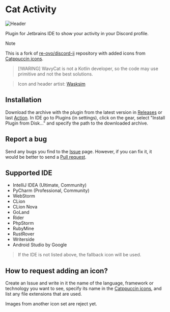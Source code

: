 # Cat Activity

<img src="https://cat-activity.wavycat.ru/cat-header.png"  alt="Header"/>

Plugin for Jetbrains IDE to show your activity in your Discord profile.

> [!NOTE]
> This is a fork of [re-ovo/discord-ij](https://github.com/re-ovo/discord-ij) repository with added icons from [Catppuccin icons](https://github.com/catppuccin/vscode-icons).

> [!WARING]
> WavyCat is not a Kotlin developer, so the code may use primitive and not the best solutions.

> Icon and header artist: [Wasksim](https://t.me/sirwasksim)

## Installation
Download the archive with the plugin from the latest version in [Releases](https://github.com/wavy-cat/cat-activity/releases) or last [Action](https://github.com/wavy-cat/cat-activity/actions). In IDE go to Plugins (in settings), click on the gear, select "Install Plugin from Disk..." and specify the path to the downloaded archive.

## Report a bug
Send any bugs you find to the [Issue](https://github.com/wavy-cat/cat-activity/issues) page. However, if you can fix it, it would be better to send a [Pull request](https://github.com/wavy-cat/cat-activity/pulls).

## Supported IDE
* IntelliJ IDEA (Ultimate, Community)
* PyCharm (Professional, Community)
* WebStorm
* CLion
* CLion Nova
* GoLand
* Rider
* PhpStorm
* RubyMine
* RustRover
* Writerside
* Android Studio by Google

> If the IDE is not listed above, the fallback icon will be used.

## How to request adding an icon?
Create an Issue and write in it the name of the language, framework or technology you want to see, specify its name in the [Catppuccin icons](https://github.com/catppuccin/vscode-icons), and list any file extensions that are used.

Images from another icon set are reject yet.
